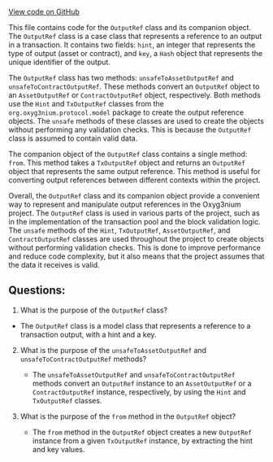 [View code on GitHub](https://github.com/alephium/alephium/api/src/main/scala/org/alephium/api/model/OutputRef.scala)

This file contains code for the `OutputRef` class and its companion object. The `OutputRef` class is a case class that represents a reference to an output in a transaction. It contains two fields: `hint`, an integer that represents the type of output (asset or contract), and `key`, a `Hash` object that represents the unique identifier of the output.

The `OutputRef` class has two methods: `unsafeToAssetOutputRef` and `unsafeToContractOutputRef`. These methods convert an `OutputRef` object to an `AssetOutputRef` or `ContractOutputRef` object, respectively. Both methods use the `Hint` and `TxOutputRef` classes from the `org.oxyg3nium.protocol.model` package to create the output reference objects. The `unsafe` methods of these classes are used to create the objects without performing any validation checks. This is because the `OutputRef` class is assumed to contain valid data.

The companion object of the `OutputRef` class contains a single method: `from`. This method takes a `TxOutputRef` object and returns an `OutputRef` object that represents the same output reference. This method is useful for converting output references between different contexts within the project.

Overall, the `OutputRef` class and its companion object provide a convenient way to represent and manipulate output references in the Oxyg3nium project. The `OutputRef` class is used in various parts of the project, such as in the implementation of the transaction pool and the block validation logic. The `unsafe` methods of the `Hint`, `TxOutputRef`, `AssetOutputRef`, and `ContractOutputRef` classes are used throughout the project to create objects without performing validation checks. This is done to improve performance and reduce code complexity, but it also means that the project assumes that the data it receives is valid.
## Questions: 
 1. What is the purpose of the `OutputRef` class?
   - The `OutputRef` class is a model class that represents a reference to a transaction output, with a hint and a key.

2. What is the purpose of the `unsafeToAssetOutputRef` and `unsafeToContractOutputRef` methods?
   - The `unsafeToAssetOutputRef` and `unsafeToContractOutputRef` methods convert an `OutputRef` instance to an `AssetOutputRef` or a `ContractOutputRef` instance, respectively, by using the `Hint` and `TxOutputRef` classes.

3. What is the purpose of the `from` method in the `OutputRef` object?
   - The `from` method in the `OutputRef` object creates a new `OutputRef` instance from a given `TxOutputRef` instance, by extracting the hint and key values.